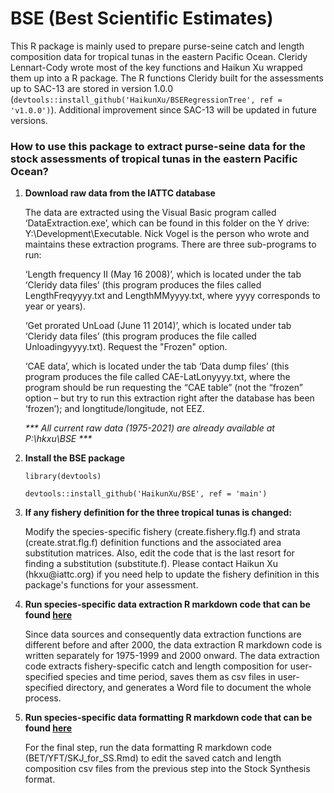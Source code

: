# BSE (Best Scientific Estimates)

This R package is mainly used to prepare purse-seine catch and length composition data for tropical tunas in the eastern Pacific Ocean. Cleridy Lennart-Cody wrote most of the key functions and Haikun Xu wrapped them up into a R package. The R functions Cleridy built for the assessments up to SAC-13 are stored in version 1.0.0 (`devtools::install_github('HaikunXu/BSERegressionTree', ref = 'v1.0.0')`). Additional improvement since SAC-13 will be updated in future versions.

### How to use this package to extract purse-seine data for the stock assessments of tropical tunas in the eastern Pacific Ocean?

1.  **Download raw data from the IATTC database**

    The data are extracted using the Visual Basic program called ‘DataExtraction.exe’, which can be found in this folder on the Y drive: Y:\\Development\\Executable. Nick Vogel is the person who wrote and maintains these extraction programs. There are three sub-programs to run:

    ‘Length frequency II (May 16 2008)’, which is located under the tab ‘Cleridy data files’ (this program produces the files called LengthFreqyyyy.txt and LengthMMyyyy.txt, where yyyy corresponds to year or years).

    ‘Get prorated UnLoad (June 11 2014)’, which is located under tab ‘Cleridy data files’ (this program produces the file called Unloadingyyyy.txt). Request the "Frozen" option.

    ‘CAE data’, which is located under the tab ‘Data dump files’ (this program produces the file called CAE-LatLonyyyy.txt, where the program should be run requesting the “CAE table” (not the “frozen” option – but try to run this extraction right after the database has been ‘frozen’); and longtitude/longitude, not EEZ.

    *\*\*\* All current raw data (1975-2021) are already available at P:\\hkxu\\BSE \*\*\**

2.  **Install the BSE package**

    `library(devtools)`

    `devtools::install_github('HaikunXu/BSE', ref = 'main')`

3.  **If any fishery definition for the three tropical tunas is changed:**

    Modify the species-specific fishery (create.fishery.flg.f) and strata (create.strat.flg.f) definition functions and the associated area substitution matrices. Also, edit the code that is the last resort for finding a substitution (substitute.f). Please contact Haikun Xu (hkxu\@iattc.org) if you need help to update the fishery definition in this package's functions for your assessment.

4.  **Run species-specific data extraction R markdown code that can be found [here](https://github.com/HaikunXu/BSE/tree/main/manual)**

    Since data sources and consequently data extraction functions are different before and after 2000, the data extraction R markdown code is written separately for 1975-1999 and 2000 onward. The data extraction code extracts fishery-specific catch and length composition for user-specified species and time period, saves them as csv files in user-specified directory, and generates a Word file to document the whole process.

5.  **Run species-specific data formatting R markdown code that can be found [here](https://github.com/HaikunXu/BSE/tree/main/manual)**

    For the final step, run the data formatting R markdown code (BET/YFT/SKJ_for_SS.Rmd) to edit the saved catch and length composition csv files from the previous step into the Stock Synthesis format.
